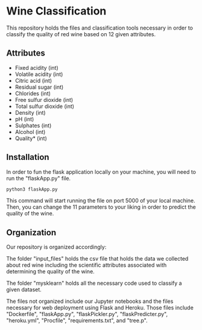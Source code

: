 # Wine Classification

This repository holds the files and classification tools necessary in order to classify the quality of red wine
based on 12 given attributes.

## Attributes

- Fixed acidity (int)
- Volatile acidity (int)
- Citric acid (int)
- Residual sugar (int)
- Chlorides (int)
- Free sulfur dioxide (int)
- Total sulfur dioxide (int)
- Density (int)
- pH (int)
- Sulphates (int)
- Alcohol (int)
- Quality* (int)

## Installation

In order to fun the flask application locally on your machine, you will need to run the "flaskApp.py" file.

```bash
python3 flaskApp.py
```

This command will start running the file on port 5000 of your local machine. Then, you can change the 11 parameters
to your liking in order to predict the quality of the wine.

## Organization

Our repository is organized accordingly:

The folder "input_files" holds the csv file that holds the data we collected about red wine including the scientific
attributes associated with determining the quality of the wine.

The folder "mysklearn" holds all the necessary code used to classify a given dataset.

The files not organized include our Jupyter notebooks and the files necessary for web deployment using Flask and Heroku.
Those files include "Dockerfile", "flaskApp.py", "flaskPickler.py", "flaskPredicter.py", "heroku.yml", "Procfile", "requirements.txt",
and "tree.p".